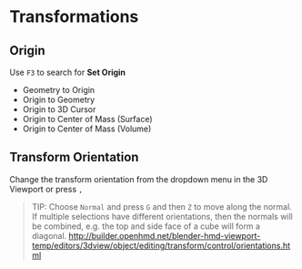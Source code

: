 # Transformations

## Origin

Use `F3` to search for **Set Origin**

- Geometry to Origin
- Origin to Geometry
- Origin to 3D Cursor
- Origin to Center of Mass (Surface)
- Origin to Center of Mass (Volume)


## Transform Orientation

Change the transform orientation from the dropdown menu in the 3D Viewport or press `,`

> TIP: Choose `Normal` and press `G` and then `Z` to move along the normal. If multiple selections have different orientations,
> then the normals will be combined, e.g. the top and side face of a cube will form a diagonal.
> http://builder.openhmd.net/blender-hmd-viewport-temp/editors/3dview/object/editing/transform/control/orientations.html

